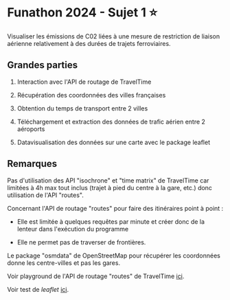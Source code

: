 # Funathon 2024 - Sujet 1 :star:

Visualiser les émissions de C02 liées à une mesure de restriction de liaison aérienne relativement à des durées de trajets ferroviaires.

## Grandes parties

1.  Interaction avec l'API de routage de TravelTime

2.  Récupération des coordonnées des villes françaises

3.  Obtention du temps de transport entre 2 villes

4.  Téléchargement et extraction des données de trafic aérien entre 2 aéroports

5.  Datavisualisation des données sur une carte avec le package leaflet

## Remarques

Pas d'utilisation des API "isochrone" et "time matrix" de TravelTime car limitées à 4h max tout inclus (trajet à pied du centre à la gare, etc.) donc utilisation de l'API "routes".

Concernant l'API de routage "routes" pour faire des itinéraires point à point :

-   Elle est limitée à quelques requêtes par minute et créer donc de la lenteur dans l'exécution du programme

-   Elle ne permet pas de traverser de frontières.

Le package "osmdata" de OpenStreetMap pour récupérer les coordonnées donne les centre-villes et pas les gares.

Voir playground de l'API de routage "routes" de TravelTime [ici](#0).

Voir test de *leaflet* [ici](#0).
